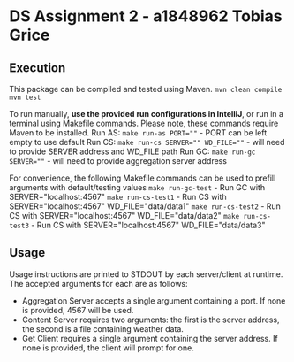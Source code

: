# DS Assignment 2 - a1848962 Tobias Grice

## Execution
This package can be compiled and tested using Maven.
`mvn clean compile`
`mvn test`


To run manually, **use the provided run configurations in IntelliJ**, or run in a terminal using Makefile commands.
Please note, these commands require Maven to be installed.
Run AS: `make run-as PORT=""` 
    - PORT can be left empty to use default
Run CS: `make run-cs SERVER="" WD_FILE=""` 
    - will need to provide SERVER address and WD_FILE path
Run GC: `make run-gc SERVER=""` 
    - will need to provide aggregation server address


For convenience, the following Makefile commands can be used to prefill arguments with default/testing values
`make run-gc-test`
    - Run GC with SERVER="localhost:4567"
`make run-cs-test1`
    - Run CS with SERVER="localhost:4567" WD_FILE="data/data1"
`make run-cs-test2`
    - Run CS with SERVER="localhost:4567" WD_FILE="data/data2"
`make run-cs-test3`
    - Run CS with SERVER="localhost:4567" WD_FILE="data/data3"


## Usage
Usage instructions are printed to STDOUT by each server/client at runtime. The accepted arguments for each are as follows:
- Aggregation Server accepts a single argument containing a port. If none is provided, 4567 will be used.
- Content Server requires two arguments: the first is the server address, the second is a file containing weather data.
- Get Client requires a single argument containing the server address. If none is provided, the client will prompt for one.
